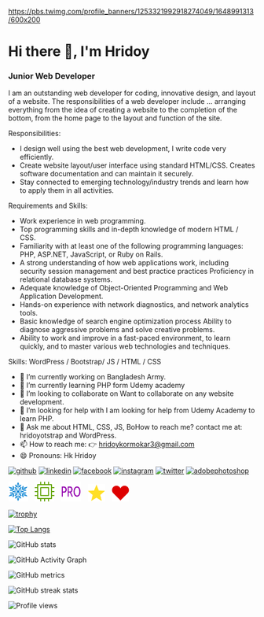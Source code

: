 https://pbs.twimg.com/profile_banners/1253321992918274049/1648991313/600x200

# Hi there 👋, I'm Hridoy
### Junior Web Developer

I am an outstanding web developer for coding, innovative design, and layout of a website. The responsibilities of a web developer include ... arranging everything from the idea of creating a website to the completion of the bottom, from the home page to the layout and function of the site.

Responsibilities:
* I design well using the best web development, I write code very efficiently.
* Create website layout/user interface using standard HTML/CSS.
Creates software documentation and can maintain it securely.
* Stay connected to emerging technology/industry trends and learn how to apply them in all activities.

Requirements and Skills:

* Work experience in web programming.
* Top programming skills and in-depth knowledge of modern HTML / CSS.
* Familiarity with at least one of the following programming languages: PHP, ASP.NET, JavaScript, or Ruby on Rails.
* A strong understanding of how web applications work, including security session management and best practice practices Proficiency in relational database systems.
* Adequate knowledge of Object-Oriented Programming and Web Application Development.
* Hands-on experience with network diagnostics, and network analytics tools.
* Basic knowledge of search engine optimization process
Ability to diagnose aggressive problems and solve creative problems.
* Ability to work and improve in a fast-paced environment, to learn quickly, and to master various web technologies and techniques.


Skills: WordPress / Bootstrap/ JS / HTML / CSS

- 🔭 I’m currently working on Bangladesh Army. 
- 🌱 I’m currently learning PHP form Udemy academy 
- 👯 I’m looking to collaborate on Want to collaborate on any website development. 
- 🤔 I’m looking for help with I am looking for help from Udemy Academy to learn PHP. 
- 💬 Ask me about HTML, CSS, JS, BoHow to reach me? contact me at: hridoyotstrap and WordPress. 
- 📫 How to reach me: 👉 hridoykormokar3@gmail.com  
- 😄 Pronouns: Hk Hridoy 


[<img src='https://cdn.jsdelivr.net/npm/simple-icons@3.0.1/icons/github.svg' alt='github' height='40'>](https://github.com/Hk-hridoy)  [<img src='https://cdn.jsdelivr.net/npm/simple-icons@3.0.1/icons/linkedin.svg' alt='linkedin' height='40'>](https://www.linkedin.com/in/https://www.linkedin.com/in/hridoy-kormokar-694019226//)  [<img src='https://cdn.jsdelivr.net/npm/simple-icons@3.0.1/icons/facebook.svg' alt='facebook' height='40'>](https://www.facebook.com/https://www.facebook.com/hridoy1166/)  [<img src='https://cdn.jsdelivr.net/npm/simple-icons@3.0.1/icons/instagram.svg' alt='instagram' height='40'>](https://www.instagram.com/https://www.instagram.com/hr_id_oy_08_01_98//)  [<img src='https://cdn.jsdelivr.net/npm/simple-icons@3.0.1/icons/twitter.svg' alt='twitter' height='40'>](https://twitter.com/https://twitter.com/h_r_id_o_y)  [<img src='https://cdn.jsdelivr.net/npm/simple-icons@3.0.1/icons/adobephotoshop.svg' alt='adobephotoshop' height='40'>](https://www.google.com/imgres?imgurl=https%3A%2F%2Flogowik.com%2Fcontent%2Fuploads%2Fimages%2Fadobe-photoshop-cc3131.jpg&imgrefurl=https%3A%2F%2Flogowik.com%2Fadobe-photoshop-cc-vector-logo-1-6007.html&tbnid=TJuFR8X0UStcAM&vet=12ahUKEwic9Lzwlvj2AhVJQWwGHdgOBh0QMygAegUIARDfAQ..i&docid=uEVPLZ4CjLzk1M&w=866&h=650&q=ps%20logo&ved=2ahUKEwic9Lzwlvj2AhVJQWwGHdgOBh0QMygAegUIARDfAQ)  

<a href='https://archiveprogram.github.com/'><img src='https://raw.githubusercontent.com/acervenky/animated-github-badges/master/assets/acbadge.gif' width='40' height='40'></a> <a href='https://docs.github.com/en/developers'><img src='https://raw.githubusercontent.com/acervenky/animated-github-badges/master/assets/devbadge.gif' width='40' height='40'></a> <a href='https://github.com/pricing'><img src='https://raw.githubusercontent.com/acervenky/animated-github-badges/master/assets/pro.gif' width='40' height='40'></a> <a href='https://stars.github.com/'><img src='https://raw.githubusercontent.com/acervenky/animated-github-badges/master/assets/starbadge.gif' width='35' height='35'></a> <a href='https://docs.github.com/en/github/supporting-the-open-source-community-with-github-sponsors'><img src='https://raw.githubusercontent.com/acervenky/animated-github-badges/master/assets/sponsorbadge.gif' width='35' height='35'></a> 

[![trophy](https://github-profile-trophy.vercel.app/?username=Hk-hridoy)](https://github.com/ryo-ma/github-profile-trophy)

[![Top Langs](https://github-readme-stats.vercel.app/api/top-langs/?username=Hk-hridoy)](https://github.com/anuraghazra/github-readme-stats)

![GitHub stats](https://github-readme-stats.vercel.app/api?username=Hk-hridoy&show_icons=true&count_private=true)  

![GitHub Activity Graph](https://activity-graph.herokuapp.com/graph?username=Hk-hridoy)  

![GitHub metrics](https://metrics.lecoq.io/Hk-hridoy)  

![GitHub streak stats](https://github-readme-streak-stats.herokuapp.com/?user=Hk-hridoy)  

![Profile views](https://gpvc.arturio.dev/Hk-hridoy)  
